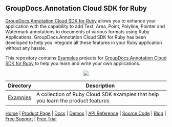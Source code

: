 ## GroupDocs.Annotation Cloud SDK for Ruby

[GroupDocs.Annotation Cloud SDK for Ruby](https://products.groupdocs.cloud/annotation/ruby) allows you to enhance your application with the capability to add Text, Area, Point, Polyline, Pointer and Watermark annotations to documents of various formats using Ruby Applications. GroupDocs.Annotation Cloud SDK for Ruby has been developed to help you integrate all these features in your Ruby application without any hassle.

This repository contains [Examples](Examples) projects for [GroupDocs.Annotation Cloud SDK for Ruby](https://products.groupdocs.cloud/annotation/ruby) to help you learn and write your own applications.

<p align="center">

  <a title="Download complete GroupDocs.Viewer Cloud SDK Examples for Ruby source code" href="https://github.com/groupdocs-annotation-cloud/groupdocs-annotation-cloud-ruby-samples/archive/master.zip">
	<img src="https://raw.github.com/AsposeExamples/java-examples-dashboard/master/images/downloadZip-Button-Large.png" />
  </a>
</p>

Directory | Description
--------- | -----------
[Examples](Examples)  | A collection of Ruby Cloud SDK examples that help you learn the product features

[Home](https://www.groupdocs.cloud/) | [Product Page](https://products.groupdocs.cloud/annotation/ruby) | [Docs](https://docs.groupdocs.cloud/annotation/) | [Demos](https://products.groupdocs.app/annotation/family) | [API Reference](https://apireference.groupdocs.cloud/annotation/) | [Source Code](https://github.com/groupdocs-annotation-cloud/groupdocs-annotation-cloud-ruby) | [Blog](https://blog.groupdocs.cloud/category/annotation/) | [Free Support](https://forum.groupdocs.cloud/c/annotation) | [Free Trial](https://purchase.groupdocs.cloud/trial)

